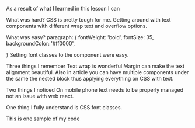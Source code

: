 As a result of what I learned in this lesson I can

What was hard?
CSS is pretty tough for me. Getting around with text components with different wrap text and overflow options.

What was easy?
paragraph: {
fontWeight: 'bold',
fontSize: 35,
backgroundColor: '#ff0000',

}
Setting font classes to the component were easy.

Three things I remember
Text wrap is wonderful
Margin can make the text alignment beautiful.
Also in article you can have multiple components under the same the nested block thus applying everything on CSS with text.

Two things I noticed
On mobile phone text needs to be properly managed not an issue with web react.

One thing I fully understand is
CSS font classes.

This is one sample of my code
